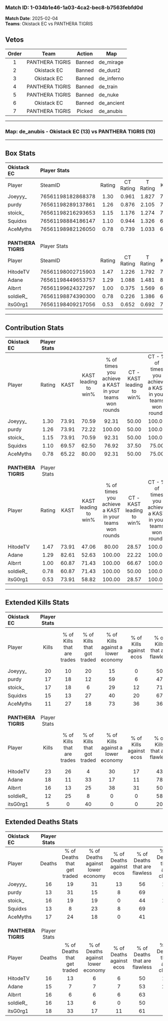 ### Match ID: 1-034b1e46-1a03-4ca2-bec8-b7563febfd0d  
**Match Date**: 2025-02-04  
**Teams**: Okistack EC vs PANTHERA TIGRIS  

## Vetos  

| Order | Team | Action | Map |
| :---: | :--: | :----: | --- |
| 1 | PANTHERA TIGRIS | Banned | de_mirage |
| 2 | Okistack EC | Banned | de_dust2 |
| 3 | Okistack EC | Banned | de_inferno |
| 4 | PANTHERA TIGRIS | Banned | de_train |
| 5 | PANTHERA TIGRIS | Banned | de_nuke |
| 6 | Okistack EC | Banned | de_ancient |
| 7 | PANTHERA TIGRIS | Picked | de_anubis |

---  

### **Map**: de_anubis - Okistack EC (13) vs PANTHERA TIGRIS (10)  
---  

## Box Stats  

| **Okistack EC**     | Player Stats      |        |           |          |       |       |       |         |        |      |     |
| :- | :- | :-: | :-: | :-: | :-: | :-: | :-: | :-: | :-: | :-: | :-: |
| Player              | SteamID           | Rating | CT Rating | T Rating | KAST  |  ADR  | Kills | Assists | Deaths | K/D  | HS% |
| Joeyyy_             | 76561198182868378 |  1.30  |   0.961   |  1.827   | 73.91 | 88.7  |  20   |    9    |   16   | 1.25 | 40  |
| purdy               | 76561198289137861 |  1.26  |   0.876   |  2.105   | 73.91 | 91.7  |  17   |    6    |   13   | 1.31 | 64  |
| stoick_             | 76561198216293653 |  1.15  |   1.176   |  1.274   | 73.91 | 76.2  |  17   |    8    |   16   | 1.06 | 35  |
| Squidxs             | 76561198884186147 |  1.10  |   0.944   |  1.326   | 69.57 | 79.6  |  15   |    4    |   13   | 1.15 | 66  |
| AceMyths            | 76561198982126050 |  0.78  |   0.739   |  1.033   | 65.22 | 61.2  |  11   |    7    |   17   | 0.65 | 45  |
|                     |                   |        |           |          |       |       |       |         |        |      |     |
|                     |                   |        |           |          |       |       |       |         |        |      |     |
|                     |                   |        |           |          |       |       |       |         |        |      |     |
| **PANTHERA TIGRIS** | Player Stats      |        |           |          |       |       |       |         |        |      |     |
| Player              | SteamID           | Rating | CT Rating | T Rating | KAST  |  ADR  | Kills | Assists | Deaths | K/D  | HS% |
| HitodeTV            | 76561198002715903 |  1.47  |   1.226   |  1.792   | 73.91 | 111.6 |  23   |    5    |   16   | 1.44 | 60  |
| Adane               | 76561198449653757 |  1.29  |   1.088   |  1.481   | 82.61 | 89.4  |  18   |    3    |   15   | 1.20 | 11  |
| Albrrt              | 76561199624327297 |  1.00  |   0.375   |  1.569   | 60.87 | 75.4  |  16   |    4    |   16   | 1.00 | 43  |
| soIdieR_            | 76561198874390300 |  0.78  |   0.226   |  1.386   | 60.87 | 55.3  |  12   |    5    |   16   | 0.75 | 41  |
| itsG0rg1            | 76561198409217056 |  0.53  |   0.652   |  0.692   | 73.91 | 43.8  |   5   |    5    |   18   | 0.28 | 80  |
---  

## Contribution Stats  

| **Okistack EC**     | Player Stats |       |                      |                                                        |                           |                                                             |                          |                                                            |
| :- | :-: | :-: | :-: | :-: | :-: | :-: | :-: | :-: |
| Player              |    Rating    | KAST  | KAST leading to win% | % of times you achieve a KAST in your teams won rounds | CT - KAST leading to win% | CT - % of times you achieve a KAST in your teams won rounds | T - KAST leading to win% | T - % of times you achieve a KAST in your teams won rounds |
| Joeyyy_             |     1.30     | 73.91 |        70.59         |                         92.31                          |           50.00           |                           100.00                            |          88.89           |                           88.89                            |
| purdy               |     1.26     | 73.91 |        72.22         |                         100.00                         |           50.00           |                           100.00                            |          90.00           |                           100.00                           |
| stoick_             |     1.15     | 73.91 |        70.59         |                         92.31                          |           50.00           |                           100.00                            |          88.89           |                           88.89                            |
| Squidxs             |     1.10     | 69.57 |        62.50         |                         76.92                          |           37.50           |                            75.00                            |          87.50           |                           77.78                            |
| AceMyths            |     0.78     | 65.22 |        80.00         |                         92.31                          |           50.00           |                            75.00                            |          100.00          |                           100.00                           |
|                     |              |       |                      |                                                        |                           |                                                             |                          |                                                            |
|                     |              |       |                      |                                                        |                           |                                                             |                          |                                                            |
|                     |              |       |                      |                                                        |                           |                                                             |                          |                                                            |
| **PANTHERA TIGRIS** | Player Stats |       |                      |                                                        |                           |                                                             |                          |                                                            |
| Player              |    Rating    | KAST  | KAST leading to win% | % of times you achieve a KAST in your teams won rounds | CT - KAST leading to win% | CT - % of times you achieve a KAST in your teams won rounds | T - KAST leading to win% | T - % of times you achieve a KAST in your teams won rounds |
| HitodeTV            |     1.47     | 73.91 |        47.06         |                         80.00                          |           28.57           |                           100.00                            |          60.00           |                           75.00                            |
| Adane               |     1.29     | 82.61 |        52.63         |                         100.00                         |           22.22           |                           100.00                            |          80.00           |                           100.00                           |
| Albrrt              |     1.00     | 60.87 |        71.43         |                         100.00                         |           66.67           |                           100.00                            |          72.73           |                           100.00                           |
| soIdieR_            |     0.78     | 60.87 |        71.43         |                         100.00                         |           50.00           |                           100.00                            |          80.00           |                           100.00                           |
| itsG0rg1            |     0.53     | 73.91 |        58.82         |                         100.00                         |           28.57           |                           100.00                            |          80.00           |                           100.00                           |
---  

## Extended Kills Stats  

| **Okistack EC**     | Player Stats |                            |                            |                                    |                         |                              |                                 |                                       |                    |           |
| :- | :-: | :-: | :-: | :-: | :-: | :-: | :-: | :-: | :-: | :-: |
| Player              |    Kills     | % of Kills that are trades | % of Kills that got traded | % of Kills against a lower economy | % of Kills against ecos | % of Kills that are flawless | % of Kills that are close duels | % of Kills that are assisted by flash | Pistol Round Kills | AWP Kills |
| Joeyyy_             |      20      |             10             |             20             |                 15                 |            0            |              50              |                0                |                   0                   |         1          |     0     |
| purdy               |      17      |             18             |             12             |                 59                 |            6            |              47              |               18                |                   0                   |         0          |     0     |
| stoick_             |      17      |             18             |             6              |                 29                 |           12            |              71              |                6                |                   0                   |         0          |     0     |
| Squidxs             |      15      |             13             |             27             |                 40                 |           20            |              67              |                0                |                   7                   |         0          |     1     |
| AceMyths            |      11      |             27             |             18             |                 73                 |           36            |              36              |               27                |                   0                   |         0          |     0     |
|                     |              |                            |                            |                                    |                         |                              |                                 |                                       |                    |           |
|                     |              |                            |                            |                                    |                         |                              |                                 |                                       |                    |           |
|                     |              |                            |                            |                                    |                         |                              |                                 |                                       |                    |           |
| **PANTHERA TIGRIS** | Player Stats |                            |                            |                                    |                         |                              |                                 |                                       |                    |           |
| Player              |    Kills     | % of Kills that are trades | % of Kills that got traded | % of Kills against a lower economy | % of Kills against ecos | % of Kills that are flawless | % of Kills that are close duels | % of Kills that are assisted by flash | Pistol Round Kills | AWP Kills |
| HitodeTV            |      23      |             26             |             4              |                 30                 |           17            |              43              |                9                |                   0                   |         0          |     4     |
| Adane               |      18      |             11             |             33             |                 17                 |           11            |              78              |               17                |                   0                   |         10         |     0     |
| Albrrt              |      16      |             13             |             25             |                 38                 |           31            |              50              |                6                |                   0                   |         0          |     3     |
| soIdieR_            |      12      |             25             |             8              |                 0                  |            0            |              58              |                0                |                   0                   |         0          |     3     |
| itsG0rg1            |      5       |             0              |             40             |                 0                  |            0            |              20              |                0                |                   0                   |         0          |     0     |
## Extended Deaths Stats  

| **Okistack EC**     | Player Stats |                             |                                   |                          |                               |                            |                           |               |
| :- | :-: | :-: | :-: | :-: | :-: | :-: | :-: | :-: |
| Player              |    Deaths    | % of Deaths that get traded | % of Deaths against lower economy | % of Deaths against ecos | % of Deaths that are flawless | % of Deaths that are close | % of Deaths while blinded | Deaths to AWP |
| Joeyyy_             |      16      |             19              |                31                 |            13            |              56               |             13             |             0             |       3       |
| purdy               |      13      |             31              |                15                 |            8             |              69               |             8              |             0             |       2       |
| stoick_             |      16      |             19              |                19                 |            0             |              44               |             13             |             0             |       2       |
| Squidxs             |      13      |              8              |                23                 |            8             |              69               |             0              |             0             |       2       |
| AceMyths            |      17      |             24              |                18                 |            0             |              41               |             6              |             0             |       1       |
|                     |              |                             |                                   |                          |                               |                            |                           |               |
|                     |              |                             |                                   |                          |                               |                            |                           |               |
|                     |              |                             |                                   |                          |                               |                            |                           |               |
| **PANTHERA TIGRIS** | Player Stats |                             |                                   |                          |                               |                            |                           |               |
| Player              |    Deaths    | % of Deaths that get traded | % of Deaths against lower economy | % of Deaths against ecos | % of Deaths that are flawless | % of Deaths that are close | % of Deaths while blinded | Deaths to AWP |
| HitodeTV            |      16      |             13              |                 6                 |            6             |              50               |             13             |             0             |       0       |
| Adane               |      15      |              7              |                 7                 |            7             |              53               |             20             |             0             |       0       |
| Albrrt              |      16      |              6              |                 6                 |            6             |              63               |             0              |             6             |       0       |
| soIdieR_            |      16      |             13              |                 6                 |            0             |              50               |             6              |             0             |       1       |
| itsG0rg1            |      18      |             33              |                17                 |            11            |              61               |             6              |             0             |       0       |
